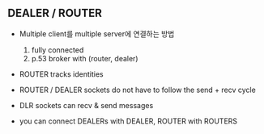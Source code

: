 ## DEALER / ROUTER

- Multiple client를 multiple server에 연결하는 방법
  1. fully connected
  2. p.53 broker with (router, dealer)

- ROUTER tracks identities
- ROUTER / DEALER sockets do not have to follow the send + recv cycle
- DLR sockets can recv & send messages
- you can connect DEALERs with DEALER, ROUTER with ROUTERS

